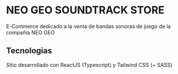 # NEO GEO SOUNDTRACK STORE

E-Commerce dedicado a la venta de bandas sonoras de juego de la compañia NEO GEO
## Tecnologias

Sitio desarrollado con ReactJS (Typescript) y Tailwind CSS (+ SASS)
